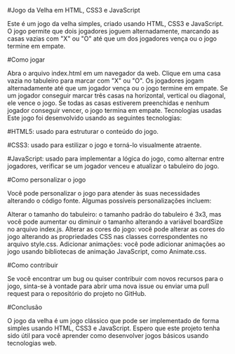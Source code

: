 #Jogo da Velha em HTML, CSS3 e JavaScript

Este é um jogo da velha simples, criado usando HTML, CSS3 e JavaScript. O jogo permite que dois jogadores joguem alternadamente, marcando as casas vazias com "X" ou "O" até que um dos jogadores vença ou o jogo termine em empate.

#Como jogar

Abra o arquivo index.html em um navegador da web.
Clique em uma casa vazia no tabuleiro para marcar com "X" ou "O".
Os jogadores jogam alternadamente até que um jogador vença ou o jogo termine em empate.
Se um jogador conseguir marcar três casas na horizontal, vertical ou diagonal, ele vence o jogo.
Se todas as casas estiverem preenchidas e nenhum jogador conseguir vencer, o jogo termina em empate.
Tecnologias usadas
Este jogo foi desenvolvido usando as seguintes tecnologias:

#HTML5: usado para estruturar o conteúdo do jogo.

#CSS3: usado para estilizar o jogo e torná-lo visualmente atraente.

#JavaScript: usado para implementar a lógica do jogo, como alternar entre jogadores, 
verificar se um jogador venceu e atualizar o tabuleiro do jogo.

#Como personalizar o jogo

Você pode personalizar o jogo para atender às suas necessidades alterando o código fonte. Algumas possíveis personalizações incluem:

Alterar o tamanho do tabuleiro: o tamanho padrão do tabuleiro é 3x3, mas você pode aumentar ou diminuir o tamanho alterando a variável boardSize no arquivo index.js.
Alterar as cores do jogo: você pode alterar as cores do jogo alterando as propriedades CSS nas classes correspondentes no arquivo style.css.
Adicionar animações: você pode adicionar animações ao jogo usando bibliotecas de animação JavaScript, como Animate.css.

#Como contribuir

Se você encontrar um bug ou quiser contribuir com novos recursos para o jogo, sinta-se à vontade para abrir uma nova issue ou enviar uma pull request para o repositório do projeto no GitHub.

#Conclusão

O jogo da velha é um jogo clássico que pode ser implementado de forma simples usando HTML, CSS3 e JavaScript. Espero que este projeto tenha sido útil para você aprender como desenvolver jogos básicos usando tecnologias web.